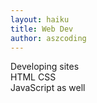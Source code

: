 ```yaml
---
layout: haiku
title: Web Dev
author: aszcoding
---
```


Developing sites<br> 
HTML CSS<br>
JavaScript as well<br> 
